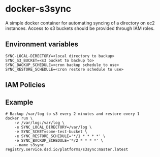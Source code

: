 # docker-s3sync

A simple docker container for automating syncing of a directory on ec2 instances.
Access to s3 buckets should be provided through IAM roles.

## Environment variables

    SYNC-LOCAL-DIRECTORY=<local directory to backup>
    SYNC_S3_BUCKET=<s3 bucket to backup to>
    SYNC_BACKUP_SCHEDULE=<cron backup schedule to use>
    SYNC_RESTORE_SCHEDULE=<cron restore schedule to use>

## IAM Policies

## Example

    # Backup /var/log to s3 every 2 minutes and restore every 1
    docker run \
        -v /var/log:/var/log \ 
        -e SYNC_LOCAL_DIRECTORY=/var/log \
        -e SYNC_SCKET=some-test-bucket \
        -e SYNC_RESTORE_SCHEDULE='*/1 * * * *' \
        -e SYNC_BACKUP_SCHEDULE='*/2 * * * *' \
        --name s3sync registry.service.dsd.io/platforms/s3sync:master.latest
